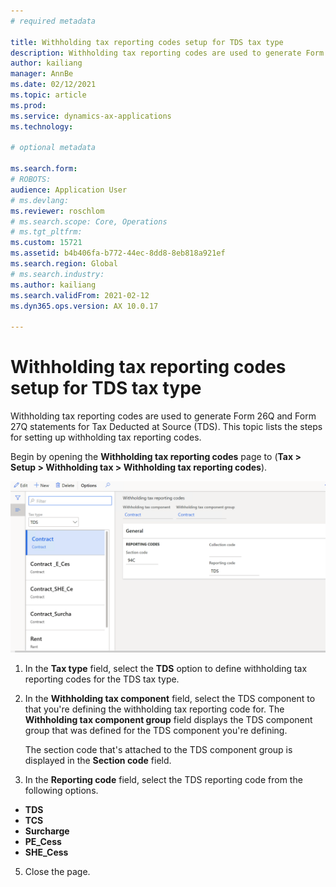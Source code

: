 ```yaml
---
# required metadata

title: Withholding tax reporting codes setup for TDS tax type
description: Withholding tax reporting codes are used to generate Form 26Q and Form 27Q statements for Tax Deducted at Source (TDS). This topic lists the steps for setting up withholding tax reporting codes steps to set up TDS reporting codes.
author: kailiang
manager: AnnBe
ms.date: 02/12/2021
ms.topic: article
ms.prod: 
ms.service: dynamics-ax-applications
ms.technology: 

# optional metadata

ms.search.form: 
# ROBOTS: 
audience: Application User
# ms.devlang: 
ms.reviewer: roschlom
# ms.search.scope: Core, Operations
# ms.tgt_pltfrm: 
ms.custom: 15721
ms.assetid: b4b406fa-b772-44ec-8dd8-8eb818a921ef
ms.search.region: Global
# ms.search.industry: 
ms.author: kailiang
ms.search.validFrom: 2021-02-12
ms.dyn365.ops.version: AX 10.0.17

---
```


# Withholding tax reporting codes setup for TDS tax type

Withholding tax reporting codes are used to generate Form 26Q and Form 27Q statements for Tax Deducted at Source (TDS). This topic lists the steps for setting up withholding tax reporting codes.

Begin by opening the **Withholding tax reporting codes** page to (**Tax > Setup > Withholding tax > Withholding tax reporting codes**).

[![Withholding tax reporting codes](./media/apac-ind-TDS-16.png)](./media/apac-ind-TDS-16.png)

1. In the **Tax type** field, select the **TDS** option to define withholding tax reporting codes for the TDS tax type.

2. In the **Withholding tax component** field, select the TDS component to that you're defining the withholding tax reporting code for. The **Withholding tax component group** field displays the TDS component group that was defined for the TDS component you're defining.

   The section code that's attached to the TDS component group is displayed in the **Section code** field.

3. In the **Reporting code** field, select the TDS reporting code from the following options. 

- **TDS**
- **TCS**
- **Surcharge**
- **PE_Cess**
- **SHE_Cess**

5. Close the page.
